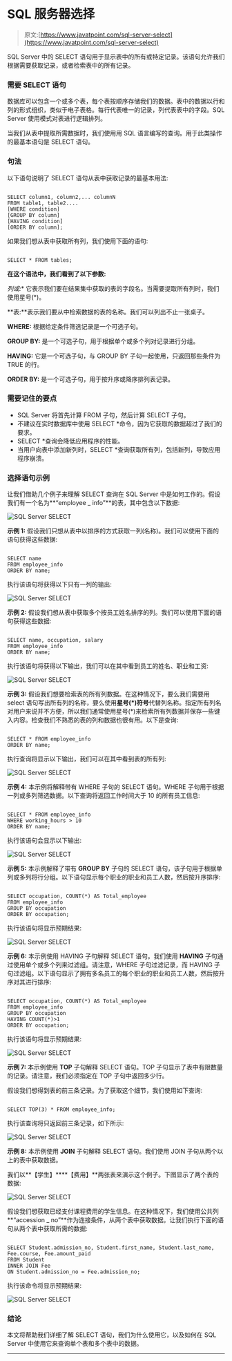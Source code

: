 # SQL 服务器选择

> 原文:[https://www.javatpoint.com/sql-server-select](https://www.javatpoint.com/sql-server-select)

SQL Server 中的 SELECT 语句用于显示表中的所有或特定记录。该语句允许我们根据需要获取记录，或者检索表中的所有记录。

### 需要 SELECT 语句

数据库可以包含一个或多个表，每个表按顺序存储我们的数据。表中的数据以行和列的形式组织，类似于电子表格。每行代表唯一的记录，列代表表中的字段。SQL Server 使用模式对表进行逻辑排列。

当我们从表中提取所需数据时，我们使用用 SQL 语言编写的查询。用于此类操作的最基本语句是 SELECT 语句。

### 句法

以下语句说明了 SELECT 语句从表中获取记录的最基本用法:

```

SELECT column1, column2,... columnN   
FROM table1, table2....
[WHERE condition]  
[GROUP BY column]  
[HAVING condition]   
[ORDER BY column];

```

如果我们想从表中获取所有列，我们使用下面的语句:

```

SELECT * FROM tables;

```

**在这个语法中，我们看到了以下参数:**

**列或*:** 它表示我们要在结果集中获取的表的字段名。当需要提取所有列时，我们使用星号(*)。

**表:**表示我们要从中检索数据的表的名称。我们可以列出不止一张桌子。

**WHERE:** 根据给定条件筛选记录是一个可选子句。

**GROUP BY:** 是一个可选子句，用于根据单个或多个列对记录进行分组。

**HAVING:** 它是一个可选子句，与 GROUP BY 子句一起使用，只返回那些条件为 TRUE 的行。

**ORDER BY:** 是一个可选子句，用于按升序或降序排列表记录。

### 需要记住的要点

*   SQL Server 将首先计算 FROM 子句，然后计算 SELECT 子句。
*   不建议在实时数据库中使用 SELECT *命令，因为它获取的数据超过了我们的要求。
*   SELECT *查询会降低应用程序的性能。
*   当用户向表中添加新列时，SELECT *查询获取所有列，包括新列，导致应用程序崩溃。

### 选择语句示例

让我们借助几个例子来理解 SELECT 查询在 SQL Server 中是如何工作的。假设我们有一个名为**“employee _ info”**的表，其中包含以下数据:

![SQL Server SELECT](../Images/9fef1a4145b25e95da414ea7a125e05c.png)

**示例 1:** 假设我们只想从表中以排序的方式获取一列(名称)。我们可以使用下面的语句获得这些数据:

```

SELECT name 
FROM employee_info
ORDER BY name;

```

执行该语句将获得以下只有一列的输出:

![SQL Server SELECT](../Images/bc55e17aa0ed1c99030a050c2b8d2e6c.png)

**示例 2:** 假设我们想从表中获取多个按员工姓名排序的列。我们可以使用下面的语句获得这些数据:

```

SELECT name, occupation, salary
FROM employee_info
ORDER BY name;

```

执行该语句将获得以下输出，我们可以在其中看到员工的姓名、职业和工资:

![SQL Server SELECT](../Images/61ccbbee350966455c612cb8ca76788c.png)

**示例 3:** 假设我们想要检索表的所有列数据。在这种情况下，要么我们需要用 select 语句写出所有列的名称，要么使用**星号(*)符号**代替列名称。指定所有列名对用户来说并不方便，所以我们通常使用星号(*)来检索所有列数据并保存一些键入内容。检查我们不熟悉的表的列和数据也很有用。以下是查询:

```

SELECT * FROM employee_info
ORDER BY name;

```

执行查询将显示以下输出，我们可以在其中看到表的所有列:

![SQL Server SELECT](../Images/2b78d6ee308f6c853ee141e3fca8c2e7.png)

**示例 4:** 本示例将解释带有 WHERE 子句的 SELECT 语句。WHERE 子句用于根据一列或多列筛选数据。以下查询将返回工作时间大于 10 的所有员工信息:

```

SELECT * FROM employee_info
WHERE working_hours > 10
ORDER BY name;

```

执行该语句会显示以下输出:

![SQL Server SELECT](../Images/690c75044c0ce92ab63780973b55acc5.png)

**示例 5:** 本示例解释了带有 **GROUP BY** 子句的 SELECT 语句，该子句用于根据单列或多列将行分组。以下语句显示每个职业的职业和员工人数，然后按升序排序:

```

SELECT occupation, COUNT(*) AS Total_employee 
FROM employee_info
GROUP BY occupation
ORDER BY occupation;

```

执行该语句将显示预期结果:

![SQL Server SELECT](../Images/9aceba58c55e592041e07bc9e13bc122.png)

**示例 6:** 本示例使用 HAVING 子句解释 SELECT 语句。我们使用 **HAVING** 子句通过使用单个或多个列来过滤组。请注意，WHERE 子句过滤记录，而 HAVING 子句过滤组。以下语句显示了拥有多名员工的每个职业的职业和员工人数，然后按升序对其进行排序:

```

SELECT occupation, COUNT(*) AS Total_employee 
FROM employee_info
GROUP BY occupation
HAVING COUNT(*)>1
ORDER BY occupation;

```

执行该语句将显示预期结果:

![SQL Server SELECT](../Images/3f8d5b9987cb7b5f369831efece12bd7.png)

**示例 7:** 本示例使用 **TOP** 子句解释 SELECT 语句。TOP 子句显示了表中有限数量的记录。请注意，我们必须指定在 TOP 子句中返回多少行。

假设我们想得到表的前三条记录。为了获取这个细节，我们使用如下查询:

```

SELECT TOP(3) * FROM employee_info;

```

执行该查询将只返回前三条记录，如下所示:

![SQL Server SELECT](../Images/e249de40f6def45420484e71eec14ded.png)

**示例 8:** 本示例使用 **JOIN** 子句解释 SELECT 语句。我们使用 JOIN 子句从两个以上的表中获取数据。

我们以**【学生】****【费用】**两张表来演示这个例子。下图显示了两个表的数据:

![SQL Server SELECT](../Images/84146ba00d70090cedb66aa382199b11.png)

假设我们想获取已经支付课程费用的学生信息。在这种情况下，我们使用公共列**“accession _ no”**作为连接条件，从两个表中获取数据。让我们执行下面的语句从两个表中获取所需的数据:

```

SELECT Student.admission_no, Student.first_name, Student.last_name, Fee.course, Fee.amount_paid  
FROM Student  
INNER JOIN Fee  
ON Student.admission_no = Fee.admission_no;

```

执行该命令将显示预期结果:

![SQL Server SELECT](../Images/7b5de84f43fbc3d48a7ea1f0027b247f.png)

### 结论

本文将帮助我们详细了解 SELECT 语句，我们为什么使用它，以及如何在 SQL Server 中使用它来查询单个表和多个表中的数据。

* * *